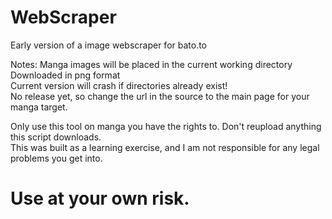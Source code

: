 # WebScraper
Early version of a image webscraper for bato.to

Notes: Manga images will be placed in the current working directory   
Downloaded in png format  
Current version will crash if directories already exist!  
No release yet, so change the url in the source to the main page for your manga target.

Only use this tool on manga you have the rights to. Don't reupload anything this script downloads.   
This was built as a learning exercise, and I am not responsible for any legal problems you get into.  
# Use at your own risk.
